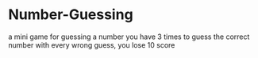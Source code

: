 # Number-Guessing
a mini game for guessing a number
you have 3 times to guess the correct number
with every wrong guess, you lose 10 score

